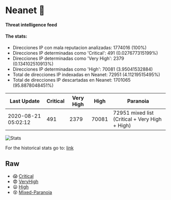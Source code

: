 # Neanet :hocho:
#### Threat intelligence feed
#### The stats:

- Direcciones IP con mala reputacion analizadas: 1774016 (100%)
- Direcciones IP determinadas como 'Critical':  491 (0.027677315199%)
- Direcciones IP determinadas como 'Very High':  2379 (0.134102510913%)
- Direcciones IP determinadas como 'High':  70081 (3.95041532884)
- Total de direcciones IP indexadas en Neanet:  72951 (4.11219515495%)
- Total de direcciones IP descartadas en Neanet:  1701065 (95.8878048451%)

| Last Update | Critical | Very High | High | Paranoia |
| --- | --- | --- | --- | --- |
| 2020-08-21 05:02:12 | 491 | 2379 | 70081 | 72951 mixed list (Critical + Very High + High)|

![Stats](https://docs.google.com/spreadsheets/d/e/2PACX-1vSnaNMIXVabIpDJjufMlzH7poXnshF3mgd8Is1g9ytUEzVsP5my4Trn8f-xkoLLQ38xpL3HtmUexLo6/pubchart?oid=501124687&format=image)

For the historical stats go to: [link](/stats.csv)
## Raw
- :scream: [Critical](https://raw.githubusercontent.com/JavaGarcia/Neanet/master/blacklists/neanet_critical.txt)
- :fearful: [VeryHigh](https://raw.githubusercontent.com/JavaGarcia/Neanet/master/blacklists/neanet_veryHigh.txtt)
- :frowning: [High](https://raw.githubusercontent.com/JavaGarcia/Neanet/master/blacklists/neanet_high.txt)
- :dizzy_face: [Mixed-Paranoia](https://raw.githubusercontent.com/JavaGarcia/Neanet/master/blacklists/neanet_all.txt)















































































































































































































































































































































